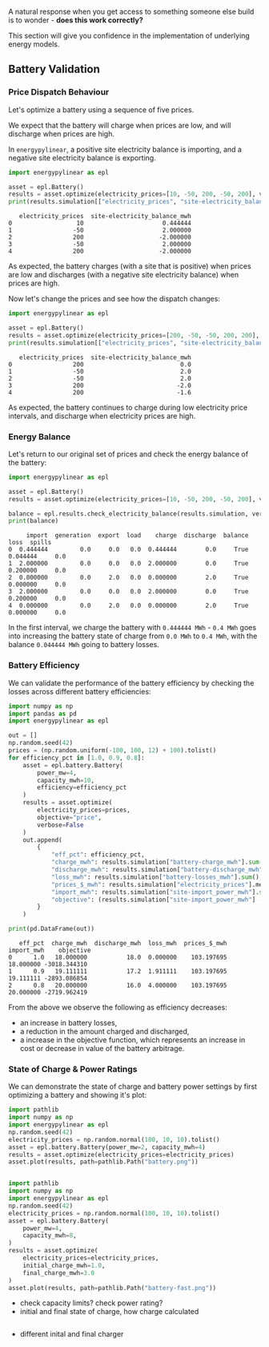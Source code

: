 A natural response when you get access to something someone else build is to wonder - **does this work correctly?**

This section will give you confidence in the implementation of underlying energy models.

## Battery Validation

### Price Dispatch Behaviour

Let's optimize a battery using a sequence of five prices.

We expect that the battery will charge when prices are low, and will discharge when prices are high.

In `energypylinear`, a positive site electricity balance is importing, and a negative site electricity balance is exporting.

```python
import energypylinear as epl

asset = epl.Battery()
results = asset.optimize(electricity_prices=[10, -50, 200, -50, 200], verbose=False)
print(results.simulation[["electricity_prices", "site-electricity_balance_mwh"]])
```

```
   electricity_prices  site-electricity_balance_mwh
0                  10                      0.444444
1                 -50                      2.000000
2                 200                     -2.000000
3                 -50                      2.000000
4                 200                     -2.000000
```

As expected, the battery charges (with a site that is positive) when prices are low and discharges (with a negative site electricity balance) when prices are high.

Now let's change the prices and see how the dispatch changes:

```python
import energypylinear as epl

asset = epl.Battery()
results = asset.optimize(electricity_prices=[200, -50, -50, 200, 200], verbose=False)
print(results.simulation[["electricity_prices", "site-electricity_balance_mwh"]])
```

```
   electricity_prices  site-electricity_balance_mwh
0                 200                           0.0
1                 -50                           2.0
2                 -50                           2.0
3                 200                          -2.0
4                 200                          -1.6
```

As expected, the battery continues to charge during low electricity price intervals, and discharge when electricity prices are high.

### Energy Balance

Let's return to our original set of prices and check the energy balance of the battery:

```python
import energypylinear as epl

asset = epl.Battery()
results = asset.optimize(electricity_prices=[10, -50, 200, -50, 200], verbose=False)

balance = epl.results.check_electricity_balance(results.simulation, verbose=False)
print(balance)
```

```
     import  generation  export  load    charge  discharge  balance      loss  spills
0  0.444444         0.0     0.0   0.0  0.444444        0.0     True  0.044444     0.0
1  2.000000         0.0     0.0   0.0  2.000000        0.0     True  0.200000     0.0
2  0.000000         0.0     2.0   0.0  0.000000        2.0     True  0.000000     0.0
3  2.000000         0.0     0.0   0.0  2.000000        0.0     True  0.200000     0.0
4  0.000000         0.0     2.0   0.0  0.000000        2.0     True  0.000000     0.0
```

In the first interval, we charge the battery with `0.444444 MWh` - `0.4 MWh` goes into increasing the battery state of charge from `0.0 MWh` to `0.4 MWh`, with the balance `0.044444 MWh` going to battery losses.

### Battery Efficiency

We can validate the performance of the battery efficiency by checking the losses across different battery efficiencies:

```python
import numpy as np
import pandas as pd
import energypylinear as epl

out = []
np.random.seed(42)
prices = (np.random.uniform(-100, 100, 12) + 100).tolist()
for efficiency_pct in [1.0, 0.9, 0.8]:
    asset = epl.battery.Battery(
        power_mw=4,
        capacity_mwh=10,
        efficiency=efficiency_pct
    )
    results = asset.optimize(
        electricity_prices=prices,
        objective="price",
        verbose=False
    )
    out.append(
        {
            "eff_pct": efficiency_pct,
            "charge_mwh": results.simulation["battery-charge_mwh"].sum(),
            "discharge_mwh": results.simulation["battery-discharge_mwh"].sum(),
            "loss_mwh": results.simulation["battery-losses_mwh"].sum(),
            "prices_$_mwh": results.simulation["electricity_prices"].mean(),
            "import_mwh": results.simulation["site-import_power_mwh"].sum(),
            "objective": (results.simulation["site-import_power_mwh"] - results.simulation["site-export_power_mwh"] * results.simulation["electricity_prices"]).sum(),
        }
    )

print(pd.DataFrame(out))
```

```
   eff_pct  charge_mwh  discharge_mwh  loss_mwh  prices_$_mwh  import_mwh    objective
0      1.0   18.000000           18.0  0.000000    103.197695   18.000000 -3018.344310
1      0.9   19.111111           17.2  1.911111    103.197695   19.111111 -2893.086854
2      0.8   20.000000           16.0  4.000000    103.197695   20.000000 -2719.962419
```

From the above we observe the following as efficiency decreases:

- an increase in battery losses,
- a reduction in the amount charged and discharged,
- a increase in the objective function, which represents an increase in cost or decrease in value of the battery arbitrage.

### State of Charge & Power Ratings

We can demonstrate the state of charge and battery power settings by first optimizing a battery and showing it's plot:

```python
import pathlib
import numpy as np
import energypylinear as epl
np.random.seed(42)
electricity_prices = np.random.normal(100, 10, 10).tolist()
asset = epl.battery.Battery(power_mw=2, capacity_mwh=4)
results = asset.optimize(electricity_prices=electricity_prices)
asset.plot(results, path=pathlib.Path("battery.png"))


import pathlib
import numpy as np
import energypylinear as epl
np.random.seed(42)
electricity_prices = np.random.normal(100, 10, 10).tolist()
asset = epl.battery.Battery(
    power_mw=4,
    capacity_mwh=8,
)
results = asset.optimize(
    electricity_prices=electricity_prices,
    initial_charge_mwh=1.0,
    final_charge_mwh=3.0
)
asset.plot(results, path=pathlib.Path("battery-fast.png"))
```

- check capacity limits?  check power rating?
- initial and final state of charge, how charge calculated

```python
```

- different inital and final charger
